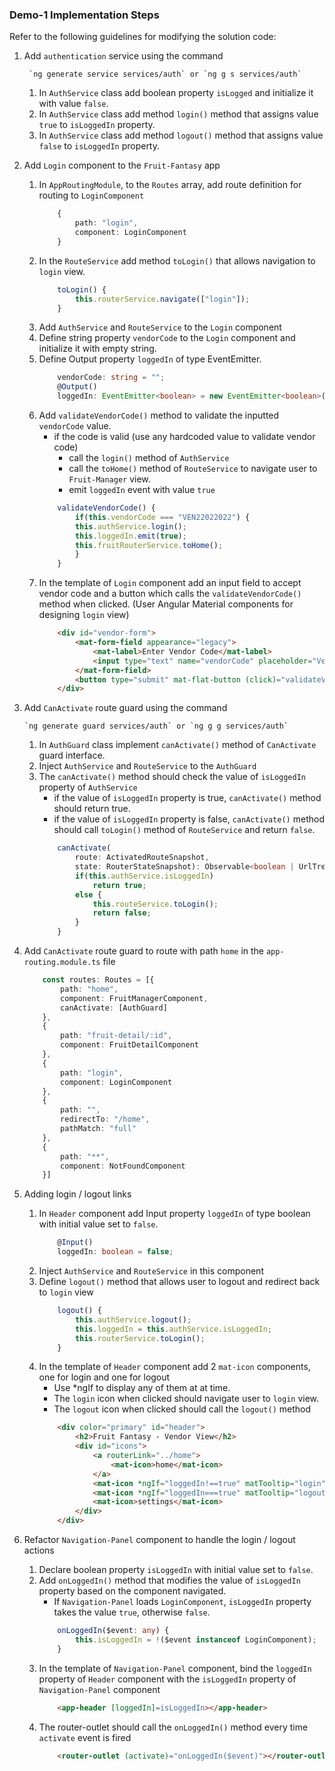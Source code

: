 ### Demo-1 Implementation Steps

Refer to the following guidelines for modifying the solution code:

1. Add `authentication` service using the command

        `ng generate service services/auth` or `ng g s services/auth`
    1. In `AuthService` class add boolean property `isLogged` and initialize it with value `false`.
    2. In `AuthService` class add method `login()` method that assigns value `true` to `isLoggedIn` property.
    3. In `AuthService` class add method `logout()` method that assigns value `false` to `isLoggedIn` property.
2. Add `Login` component to the `Fruit-Fantasy` app
    1. In `AppRoutingModule`, to the `Routes` array, add route definition for routing to `LoginComponent`
        ```ts
            {
                path: "login",
                component: LoginComponent
            }
        ```
    2. In the `RouteService` add method `toLogin()` that allows navigation to `login` view.
        ```ts
            toLogin() {
                this.routerService.navigate(["login"]);
            }
        ```
    3. Add `AuthService` and `RouteService` to the `Login` component
    4. Define string property `vendorCode` to the `Login` component and initialize it with empty string.
    5. Define Output property `loggedIn` of type EventEmitter.
        ```ts
            vendorCode: string = "";
            @Output() 
            loggedIn: EventEmitter<boolean> = new EventEmitter<boolean>(false);
        ```
    6. Add `validateVendorCode()` method to validate the inputted `vendorCode` value.
        - if the code is valid (use any hardcoded value to validate vendor code)
            - call the `login()` method of `AuthService` 
            - call the `toHome()` method of `RouteService` to navigate user to `Fruit-Manager` view.
            - emit `loggedIn` event with value `true`
        ```ts
            validateVendorCode() {
                if(this.vendorCode === "VEN22022022") {
                this.authService.login();
                this.loggedIn.emit(true);
                this.fruitRouterService.toHome();
                }
            }
        ```
    6. In the template of `Login` component add an input field to accept vendor code and a button which calls the `validateVendorCode()` method when clicked. (User Angular Material components for designing `login` view)
        ```html
            <div id="vendor-form">
                <mat-form-field appearance="legacy">
                    <mat-label>Enter Vendor Code</mat-label>
                    <input type="text" name="vendorCode" placeholder="Vendor Code" [(ngModel)]="vendorCode" matInput>
                </mat-form-field>
                <button type="submit" mat-flat-button (click)="validateVendorCode()">Submit</button>
            </div>
        ```
3.  Add `CanActivate` route guard using the command

        `ng generate guard services/auth` or `ng g g services/auth`

    1. In `AuthGuard` class implement `canActivate()` method of `CanActivate` guard interface.
    2. Inject `AuthService` and `RouteService` to the `AuthGuard`
    3. The `canActivate()` method should check the value of `isLoggedIn` property of `AuthService`
        - if the value of `isLoggedIn` property is true, `canActivate()` method should return true.
        - if the value of `isLoggedIn` property is false,
        `canActivate()` method should call `toLogin()` method of `RouteService` and return `false`.
        ```ts
            canActivate(
                route: ActivatedRouteSnapshot,
                state: RouterStateSnapshot): Observable<boolean | UrlTree> | Promise<boolean | UrlTree> | boolean | UrlTree {
                if(this.authService.isLoggedIn)
                    return true;
                else {
                    this.routeService.toLogin();
                    return false;
                }      
            }
        ```
4. Add `CanActivate` route guard to route with path `home` in the `app-routing.module.ts` file 
    ```ts
        const routes: Routes = [{
            path: "home",
            component: FruitManagerComponent,
            canActivate: [AuthGuard]
        },
        {
            path: "fruit-detail/:id",
            component: FruitDetailComponent
        },
        {
            path: "login",
            component: LoginComponent
        },
        {
            path: "",
            redirectTo: "/home",
            pathMatch: "full"
        },
        {
            path: "**",
            component: NotFoundComponent
        }]
    ```
5. Adding login / logout links
    1. In `Header` component add Input property `loggedIn` of type boolean with initial value set to `false`.
        ```ts
            @Input()
            loggedIn: boolean = false;
        ```
    2. Inject `AuthService` and `RouteService` in this component
    3. Define `logout()` method that allows user to logout and redirect back to `login` view
        ```ts
            logout() {
                this.authService.logout();
                this.loggedIn = this.authService.isLoggedIn;
                this.routerService.toLogin();
            }
        ```
    4. In the template of `Header` component add 2 `mat-icon` components, one for login and one for logout
        - Use *ngIf to display any of them at at time.
        - The `login` icon when clicked should navigate user to `login` view.
        - The `logout` icon when clicked should call the `logout()` method
        ```html
            <div color="primary" id="header">
                <h2>Fruit Fantasy - Vendor View</h2>
                <div id="icons">
                    <a routerLink="../home">
                        <mat-icon>home</mat-icon>
                    </a>
                    <mat-icon *ngIf="loggedIn!==true" matTooltip="login" routerLink="login">login</mat-icon>
                    <mat-icon *ngIf="loggedIn===true" matTooltip="logout" (click)="logout()">logout</mat-icon>
                    <mat-icon>settings</mat-icon>
                </div>
            </div>
        ```
6. Refactor `Navigation-Panel` component to handle the login / logout actions
    1. Declare boolean property `isLoggedIn` with initial value set to `false`.
    2. Add `onLoggedIn()` method that modifies the value of `isLoggedIn` property based on the component navigated.
        - If `Navigation-Panel` loads `LoginComponent`, `isLoggedIn` property takes the value `true`, otherwise `false`.
        ```ts
            onLoggedIn($event: any) {
                this.isLoggedIn = !($event instanceof LoginComponent);
            }
        ```
    3. In the template of `Navigation-Panel` component, bind the `loggedIn` property of `Header` component with the `isLoggedIn` property of `Navigation-Panel` component
        ```html
            <app-header [loggedIn]=isLoggedIn></app-header>
        ```
    4. The router-outlet should call the `onLoggedIn()` method every time `activate` event is fired
        ```html
            <router-outlet (activate)="onLoggedIn($event)"></router-outlet>
        ```
